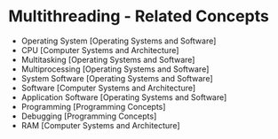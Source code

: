 # Multithreading - Related Concepts

- Operating System [Operating Systems and Software]
- CPU [Computer Systems and Architecture]
- Multitasking [Operating Systems and Software]
- Multiprocessing [Operating Systems and Software]
- System Software [Operating Systems and Software]
- Software [Computer Systems and Architecture]
- Application Software [Operating Systems and Software]
- Programming [Programming Concepts]
- Debugging [Programming Concepts]
- RAM [Computer Systems and Architecture]
